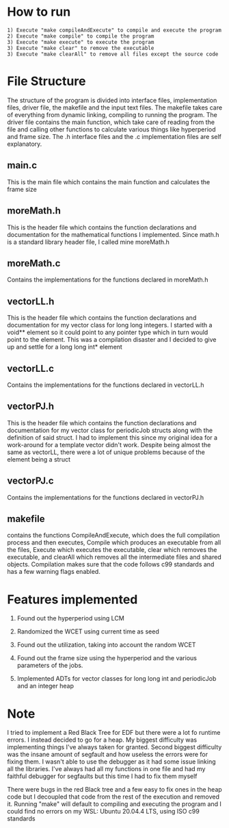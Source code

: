 # How to run
	1) Execute "make compileAndExecute" to compile and execute the program
	2) Execute "make compile" to compile the program
	3) Execute "make execute" to execute the program
	3) Execute "make clear" to remove the executable
	3) Execute "make clearAll" to remove all files except the source code
	
# File Structure
The structure of the program is divided into interface files, implementation files, driver file, the makefile and the input text files. The makefile takes care of everything from dynamic linking, compiling to running the program. The driver file contains the main function, which take care of reading from the file and calling other functions to calculate various things like hyperperiod and frame size. The .h interface files and the .c implementation files are self explanatory. 
## main.c
   This is the main file which contains the main function and calculates the frame size
      
## moreMath.h
   This is the header file which contains the function declarations and documentation for the mathematical functions I implemented. Since math.h is a standard library header file, I called mine moreMath.h
   
## moreMath.c
   Contains the implementations for the functions declared in moreMath.h
   
## vectorLL.h
   This is the header file which contains the function declarations and documentation for my vector class for long long integers. I started with a void** element so it could point to any pointer type which in turn would point to the element. This was a compilation disaster and I decided to give up and settle for a long long int* element
   
## vectorLL.c
   Contains the implementations for the functions declared in vectorLL.h
   
## vectorPJ.h
   This is the header file which contains the function declarations and documentation for my vector class for periodicJob structs along with the definition of said struct. I had to implement this since my original idea for a work-around for a template vector didn't work. Despite being almost the same as vectorLL, there were a lot of unique problems because of the element being a struct
   
## vectorPJ.c
   Contains the implementations for the functions declared in vectorPJ.h

## makefile
   contains the functions CompileAndExecute, which does the full compilation process and then executes, Compile which produces an executable from all the files, Execute which executes the executable, clear which removes the executable, and clearAll which removes all the intermediate files and shared objects. Compilation makes sure that the code follows c99 standards and has a few warning flags enabled.

# Features implemented
1) Found out the hyperperiod using LCM

2) Randomized the WCET using current time as seed

3) Found out the utilization, taking into account the random WCET

4) Found out the frame size using the hyperperiod and the various parameters of the jobs.

5) Implemented ADTs for vector classes for long long int and periodicJob and an integer heap

# Note

I tried to implement a Red Black Tree for EDF but there were a lot fo runtime errors. I instead decided to go for a heap. My biggest difficulty was implementing things I've always taken for granted. Second biggest difficulty was the insane amount of segfault and how useless the errors were for fixing them. I wasn't able to use the debugger as it had some issue linking all the libraries. I've always had all my functions in one file and had my faithful debugger for segfaults but this time I had to fix them myself

There were bugs in the red Black tree and a few easy to fix ones in the heap code but I decoupled that code from the rest of the execution and removed it. Running "make" will default to compiling and executing the program and I could find no errors on my WSL: Ubuntu 20.04.4 LTS, using ISO c99 standards
